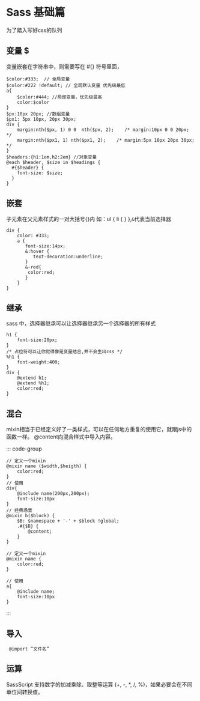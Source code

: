# Sass 基础篇
为了踏入写好css的队列

## 变量 $
变量嵌套在字符串中，则需要写在 #{} 符号里面，
```变量声明
$color:#333;  // 全局变量
$color:#222 !default; // 全局默认变量 优先级最低
a{
    $color:#444; //局部变量，优先级最高
    color:$color
}
$px:10px 20px; //数组变量
$px1: 5px 10px, 20px 30px;
div {
    margin:nth($px, 1) 0 0  nth($px, 2);    /* margin:10px 0 0 20px; */
    margin:nth($px1, 1) nth($px1, 2);    /* margin:5px 10px 20px 30px; */
}
$headers:{h1:1em,h2:2em} //对象变量
@each $header, $size in $headings {
  #{$header} {
    font-size: $size;
  }
}
```
## 嵌套
子元素在父元素样式的一对大括号{}内 如：ul { li { } },`&`代表当前选择器
```
div {
    color: #333;
    a {
       font-size:14px;
       &:hover {
          text-decoration:underline;
       }
       &-red{
        color:red;
       }
    }
}
```

## 继承
sass 中，选择器继承可以让选择器继承另一个选择器的所有样式
```
h1 {
    font-size:20px;
}
/* 占位符可以让你觉得像是变量结合,并不会生出css */
%h1 {
    font-weight:400;
}
div {
    @extend h1;
    @extend %h1;
    color:red;
}
```

## 混合
mixin相当于已经定义好了一类样式，可以在任何地方重复的使用它，就跟js中的函数一样。 @content向混合样式中导入内容。

::: code-group

```含参数
// 定义一个mixin
@mixin name ($width,$heigth) {
	color:red;
}
// 使用
div{
    @include name(200px,200px);
    font-size:10px
}
// 经典场景
@mixin b($block) {
    $B: $namespace + '-' + $block !global;
    .#{$B} {
        @content;
    }
}
```

```不含参数
// 定义一个mixin
@mixin name {
	color:red;
}

// 使用
a{
    @include name;
    font-size:10px
}
```

:::

## 导入
```
 @import “文件名”
```

## 运算
SassScript 支持数字的加减乘除、取整等运算 (+, -, *, /, %)，如果必要会在不同单位间转换值。



